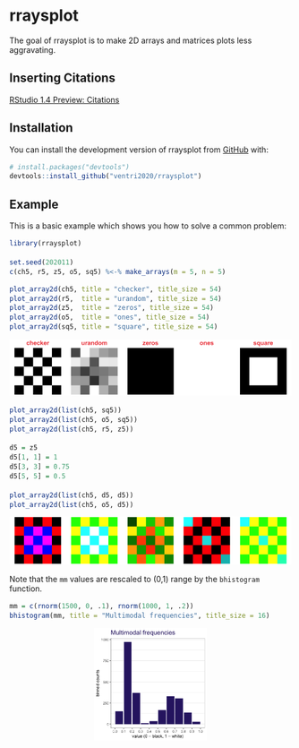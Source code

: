 
<!-- README.md is generated from README.Rmd. Please edit that file -->

# rraysplot

<!-- badges: start -->
<!-- badges: end -->

The goal of rraysplot is to make 2D arrays and matrices plots less
aggravating.

## Inserting Citations

[RStudio 1.4 Preview:
Citations](https://blog.rstudio.com/2020/11/09/rstudio-1-4-preview-citations/)

## Installation

You can install the development version of rraysplot from
[GitHub](https://github.com/) with:

``` r
# install.packages("devtools")
devtools::install_github("ventri2020/rraysplot")
```

## Example

This is a basic example which shows you how to solve a common problem:

``` r
library(rraysplot)

set.seed(202011)
c(ch5, r5, z5, o5, sq5) %<-% make_arrays(m = 5, n = 5)
```

``` r
plot_array2d(ch5, title = "checker", title_size = 54)
plot_array2d(r5,  title = "urandom", title_size = 54)
plot_array2d(z5,  title = "zeros", title_size = 54)
plot_array2d(o5,  title = "ones", title_size = 54)
plot_array2d(sq5, title = "square", title_size = 54)
```

<img src="man/figures/README-figures-side-1.png" width="20%" /><img src="man/figures/README-figures-side-2.png" width="20%" /><img src="man/figures/README-figures-side-3.png" width="20%" /><img src="man/figures/README-figures-side-4.png" width="20%" /><img src="man/figures/README-figures-side-5.png" width="20%" />

``` r
plot_array2d(list(ch5, sq5))
plot_array2d(list(ch5, o5, sq5))
plot_array2d(list(ch5, r5, z5))

d5 = z5
d5[1, 1] = 1
d5[3, 3] = 0.75
d5[5, 5] = 0.5

plot_array2d(list(ch5, d5, d5))
plot_array2d(list(ch5, o5, d5))
```

<img src="man/figures/README-figures-side-color-1.png" width="20%" /><img src="man/figures/README-figures-side-color-2.png" width="20%" /><img src="man/figures/README-figures-side-color-3.png" width="20%" /><img src="man/figures/README-figures-side-color-4.png" width="20%" /><img src="man/figures/README-figures-side-color-5.png" width="20%" />

Note that the `mm` values are rescaled to (0,1) range by the
`bhistogram` function.

``` r
mm = c(rnorm(1500, 0, .1), rnorm(1000, 1, .2))
bhistogram(mm, title = "Multimodal frequencies", title_size = 16)
```

<img src="man/figures/README-figures-bhistogram-1.png" width="40%" style="display: block; margin: auto;" />
